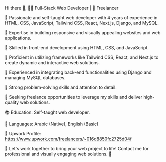 Hi there 👋, 👨‍💻 Full-Stack Web Developer | 💼 Freelancer

🔹 Passionate and self-taught web developer with 4 years of experience in HTML, CSS, JavaScript, Tailwind CSS, React, Next.js, Django, and MySQL.

🔹 Expertise in building responsive and visually appealing websites and web applications.

🔹 Skilled in front-end development using HTML, CSS, and JavaScript.

🔹 Proficient in utilizing frameworks like Tailwind CSS, React, and Next.js to create dynamic and interactive web solutions.

🔹 Experienced in integrating back-end functionalities using Django and managing MySQL databases.

🔹 Strong problem-solving skills and attention to detail.

💼 Seeking freelance opportunities to leverage my skills and deliver high-quality web solutions.

📚 Education: Self-taught web developer.

💬 Languages: Arabic (Native), English (Basic)

💼 Upwork Profile: https://www.upwork.com/freelancers/~016d8850fc2725d04f

🌟 Let's work together to bring your web project to life! Contact me for professional and visually engaging web solutions. 💪
